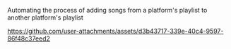 Automating the process of adding songs from a platform's playlist to another platform's playlist

https://github.com/user-attachments/assets/d3b43717-339e-40c4-9597-86f48c37eed2

